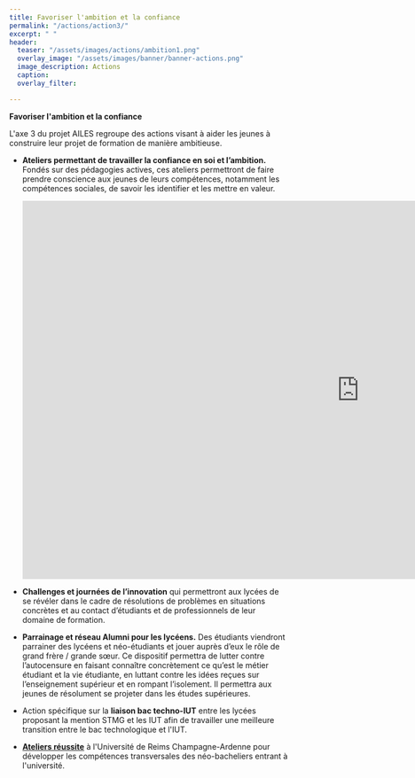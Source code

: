 ```yaml
---
title: Favoriser l'ambition et la confiance
permalink: "/actions/action3/"
excerpt: " "
header:
  teaser: "/assets/images/actions/ambition1.png"
  overlay_image: "/assets/images/banner/banner-actions.png"
  image_description: Actions
  caption: 
  overlay_filter: 

---
```

**Favoriser l'ambition et la confiance**   
  
L'axe 3 du projet AILES regroupe des actions visant à aider les jeunes à construire leur projet de formation de manière ambitieuse. 

* **Ateliers permettant de travailler la confiance en soi et l’ambition.** Fondés sur des pédagogies actives, ces ateliers permettront de faire prendre conscience aux jeunes de leurs compétences, notamment les compétences sociales, de savoir les identifier et les mettre en valeur.

  <iframe width="1214" height="683" src="https://www.youtube.com/embed/NMgf1st2qmE" title="YouTube video player" frameborder="0" allow="accelerometer; autoplay; clipboard-write; encrypted-media; gyroscope; picture-in-picture" allowfullscreen></iframe>
* **Challenges et journées de l’innovation** qui permettront aux lycées de se révéler dans le cadre de résolutions de problèmes en situations concrètes et au contact d’étudiants et de professionnels de leur domaine de formation.
* **Parrainage et réseau Alumni pour les lycéens.** Des étudiants viendront parrainer des lycéens et néo-étudiants et jouer auprès d’eux le rôle de grand frère / grande sœur. Ce dispositif permettra de lutter contre l’autocensure en faisant connaître concrètement ce qu’est le métier étudiant et la vie étudiante, en luttant contre les idées reçues sur l’enseignement supérieur et en rompant l’isolement. Il permettra aux jeunes de résolument se projeter dans les études supérieures.
* Action spécifique sur la **liaison bac techno-IUT** entre les lycées proposant la mention STMG et les IUT afin de travailler une meilleure transition entre le bac technologique et l'IUT. 
* [**Ateliers réussite**](https://www.projetailes.com/posts/2022/des-ateliers-reussite-proposes-aux-l1-et-but-1-a-l-urca/) à l'Université de Reims Champagne-Ardenne pour développer les compétences transversales des néo-bacheliers entrant à l'université. 